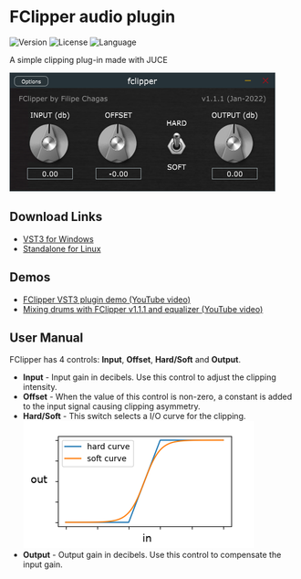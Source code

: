 # FClipper audio plugin

![Version](https://img.shields.io/badge/Version-v1.1.1-blue)
![License](https://img.shields.io/badge/License-GPLv3-gree)
![Language](https://img.shields.io/badge/Language-C++-red)

A simple clipping plug-in made with JUCE

![img](doc/pic.png)

## Download Links

* [VST3 for Windows](https://github.com/FilipeChagasDev/FClipper-plugin/releases/download/v1.1.1/FClipper_VST3_installer_v1.1.1.exe)
* [Standalone for Linux](https://github.com/FilipeChagasDev/FClipper-plugin/releases/download/v1.1.1/FClipper_v1.1.1_standalone_for_Linux.tar.xz)

## Demos

* [FClipper VST3 plugin demo (YouTube video)](https://youtu.be/j_6yU3-7Z48)
* [Mixing drums with FClipper v1.1.1 and equalizer (YouTube video)](https://youtu.be/QskxQDYrzt4)

## User Manual

FClipper has 4 controls: **Input**, **Offset**, **Hard/Soft** and **Output**.

* **Input** - Input gain in decibels. Use this control to adjust the clipping intensity.
* **Offset** - When the value of this control is non-zero, a constant is added to the input signal causing clipping asymmetry.
* **Hard/Soft** - This switch selects a I/O curve for the clipping.
![curves](doc/curves.png)
* **Output** - Output gain in decibels. Use this control to compensate the input gain.



